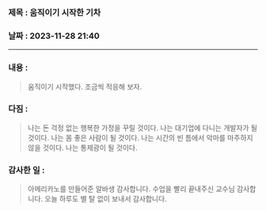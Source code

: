 ### 제목 :  움직이기 시작한 기차

### 날짜 : 2023-11-28 21:40

----

### 내용 :
> 움직이기 시작했다.
> 조금씩 적응해 보자.

### 다짐 :
> 나는 돈 걱정 없는 행복한 가정을 꾸릴 것이다.
> 나는 대기업에 다니는 개발자가 될 것이다.
> 나는 몸 좋은 사람이 될 것이다.
> 나는 시간의 빈 틈에서 악마를 마주하지 않을 것이다.
> 나는 통제광이 될 것이다.
### 감사한 일 :
> 아메리카노를 만들어준 알바생 감사합니다.
> 수업을 빨리 끝내주신 교수님 감사합니다.
> 오늘 하루도 별 탈 없이 보내서 감사합니다.